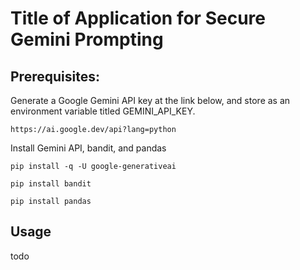 # Title of Application for Secure Gemini Prompting

## Prerequisites:
Generate a Google Gemini API key at the link below, and store as an environment variable titled GEMINI_API_KEY.

```
https://ai.google.dev/api?lang=python
```

Install Gemini API, bandit, and pandas

```
pip install -q -U google-generativeai
```

```
pip install bandit
```

```
pip install pandas
```
## Usage

todo
